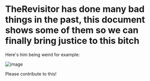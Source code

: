 # TheRevisitor has done many bad things in the past, this document shows some of them so we can finally bring justice to this bitch

Here's him being weird for example:

![image](https://github.com/user-attachments/assets/b93de118-4fcd-4bd7-b588-ef76e32f937a)



Please contribute to this!
